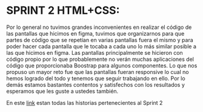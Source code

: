 # SPRINT 2 HTML+CSS: 

Por lo general no tuvimos grandes inconvenientes en realizar el código de las pantallas que hicimos en figma, tuvimos que organizarnos para que partes de código que se repetían en varias pantallas fuera el mismo y para poder hacer cada pantalla que le tocaba a cada uno lo más similar posible a las que hicimos en figma. Las pantallas principalmente se hicieron con código propio por lo que probablemente no verán muchas aplicaciones del código que proporcionaba Boostrap para algunos componentes. 
Lo que nos propuso un mayor reto fue que las pantallas fueran responsive lo cual no hemos logrado del todo y tenemos que seguir trabajando en ello. Por lo demás estamos bastantes contentos y satisfechos con los resultados y esperamos que les guste a ustedes también.

En este [link](https://github.com/Facustriker/El-buen-sabor---Grupo-Front-eo/tree/main/SPRINT%202) estan todas las historias pertenecientes al Sprint 2
